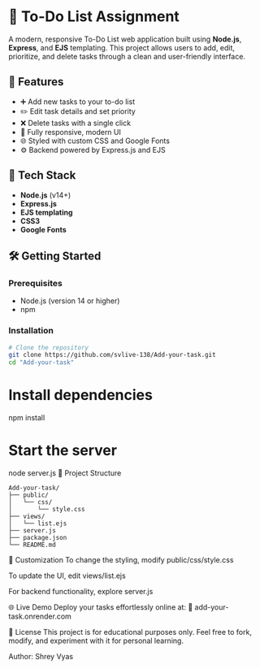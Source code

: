 
# 📝 To-Do List Assignment

A modern, responsive To-Do List web application built using **Node.js**, **Express**, and **EJS** templating. This project allows users to add, edit, prioritize, and delete tasks through a clean and user-friendly interface.

## 🚀 Features

- ➕ Add new tasks to your to-do list
- ✏️ Edit task details and set priority
- ❌ Delete tasks with a single click
- 📱 Fully responsive, modern UI
- 🌐 Styled with custom CSS and Google Fonts
- ⚙️ Backend powered by Express.js and EJS

## 🧰 Tech Stack

- **Node.js** (v14+)
- **Express.js**
- **EJS templating**
- **CSS3**
- **Google Fonts**

## 🛠️ Getting Started

### Prerequisites

- Node.js (version 14 or higher)
- npm

### Installation

```bash
# Clone the repository
git clone https://github.com/svlive-138/Add-your-task.git
cd "Add-your-task"
```


# Install dependencies
npm install

# Start the server
node server.js
📁 Project Structure
```
Add-your-task/
├── public/
│   └── css/
│       └── style.css
├── views/
│   └── list.ejs
├── server.js
├── package.json
└── README.md
```
🎨 Customization
To change the styling, modify public/css/style.css

To update the UI, edit views/list.ejs

For backend functionality, explore server.js

🌐 Live Demo
Deploy your tasks effortlessly online at: 🔗 add-your-task.onrender.com

📄 License
This project is for educational purposes only. Feel free to fork, modify, and experiment with it for personal learning.

Author: Shrey Vyas
